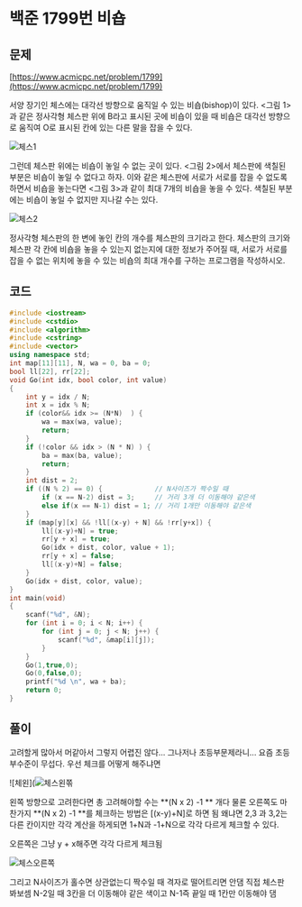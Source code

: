 # 백준 1799번 비숍

## 문제

[https://www.acmicpc.net/problem/1799](https://www.acmicpc.net/problem/1799)

서양 장기인 체스에는 대각선 방향으로 움직일 수 있는 비숍(bishop)이 있다. <그림 1>과 같은 정사각형 체스판 위에 B라고 표시된 곳에 비숍이 있을 때 비숍은 대각선 방향으로 움직여 O로 표시된 칸에 있는 다른 말을 잡을 수 있다.

![체스1](https://www.acmicpc.net/JudgeOnline/upload/201006/bis.png)

그런데 체스판 위에는 비숍이 놓일 수 없는 곳이 있다. <그림 2>에서 체스판에 색칠된 부분은 비숍이 놓일 수 없다고 하자. 이와 같은 체스판에 서로가 서로를 잡을 수 없도록 하면서 비숍을 놓는다면 <그림 3>과 같이 최대 7개의 비숍을 놓을 수 있다.  색칠된 부분에는 비숍이 놓일 수 없지만 지나갈 수는 있다.

![체스2](https://www.acmicpc.net/JudgeOnline/upload/201006/bisp.png)

정사각형 체스판의 한 변에 놓인 칸의 개수를 체스판의 크기라고 한다. 체스판의 크기와 체스판 각 칸에 비숍을 놓을 수 있는지 없는지에 대한 정보가 주어질 때, 서로가 서로를 잡을 수 없는 위치에 놓을 수 있는 비숍의 최대 개수를 구하는 프로그램을 작성하시오.

## 코드

```c++
#include <iostream>
#include <cstdio>
#include <algorithm>
#include <cstring>
#include <vector>
using namespace std;
int map[11][11], N, wa = 0, ba = 0;
bool ll[22], rr[22];
void Go(int idx, bool color, int value)
{
	int y = idx / N;
	int x = idx % N;
	if (color&& idx >= (N*N)  ) {
		wa = max(wa, value);
		return;
	}
	if (!color && idx > (N * N) ) {
		ba = max(ba, value);
		return;
	}
	int dist = 2;
	if ((N % 2) == 0) {				// N사이즈가 짝수일 때
		if (x == N-2) dist = 3;		// 거리 3개 더 이동해야 같은색
		else if(x == N-1) dist = 1;	// 거리 1개만 이동해야 같은색
	}
	if (map[y][x] && !ll[(x-y) + N] && !rr[y+x]) {
		ll[(x-y)+N] = true;
		rr[y + x] = true;
		Go(idx + dist, color, value + 1);
		rr[y + x] = false;
		ll[(x-y)+N] = false;
	}
	Go(idx + dist, color, value);
}
int main(void)
{
	scanf("%d", &N);
	for (int i = 0; i < N; i++) {
		for (int j = 0; j < N; j++) {
			scanf("%d", &map[i][j]);
		}
	}
	Go(1,true,0);
	Go(0,false,0);
	printf("%d \n", wa + ba);
	return 0;
}

```

## 풀이

고려할게 많아서 머같아서 그렇지 어렵진 않다... 그나저나 초등부문제라니... 요즘 초등부수준이 무섭다. 우선 체크를 어떻게 해주냐면

![체왼](![체스왼쪾](https://user-images.githubusercontent.com/43857226/96886260-62de2700-14be-11eb-962f-2d9ed2f21501.png)

왼쪽 방향으로 고려한다면 총 고려해야할 수는 **(N x 2) -1 ** 개다 물론 오른쪽도 마찬가지
**(N x 2) -1 **를 체크하는 방법은 [(x-y)+N]로 하면 됨 왜냐면 2,3 과 3,2는 다른 칸이지만
각각 계산을 하게되면 1+N과 -1+N으로 각각 다르게 체크할 수 있다. 

오른쪽은 그냥 y + x해주면 각각 다르게 체크됨 

![체스오른쪽](https://user-images.githubusercontent.com/43857226/96887062-2828be80-14bf-11eb-99c1-3c14756ffe67.png)

그리고 N사이즈가 홀수면 상관없는디 짝수일 때 격자로 떨어트리면 안댐 직접 체스판 봐보셈
N-2일 때 3칸을 더 이동해야 같은 색이고 N-1즉 끝일 때 1칸만 이동해야 댐

